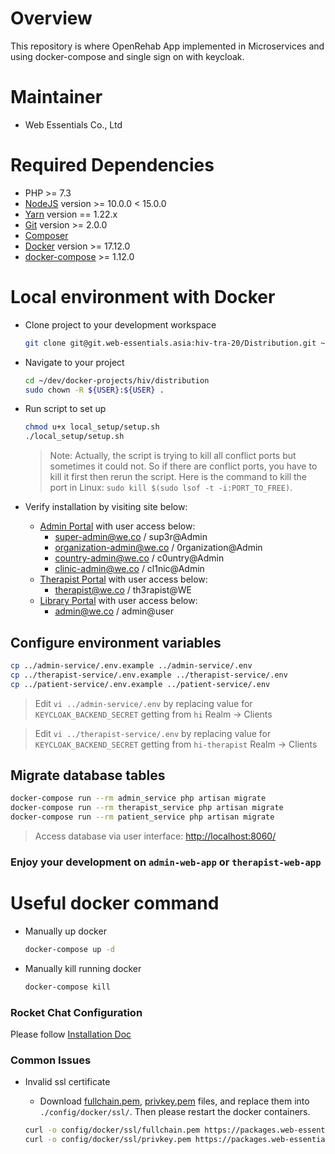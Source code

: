 # Overview

This repository is where OpenRehab App implemented in Microservices and using docker-compose and single sign on with keycloak.

# Maintainer

* Web Essentials Co., Ltd

# Required Dependencies

* PHP >= 7.3
* [NodeJS](https://nodejs.org/en/download/package-manager/) version >= 10.0.0 < 15.0.0
* [Yarn](https://yarnpkg.com/lang/en/docs/install/#debian-stable) version == 1.22.x
* [Git](https://git-scm.com/) version >= 2.0.0
* [Composer](https://getcomposer.org/)
* [Docker](https://docs.docker.com/install/) version >= 17.12.0
* [docker-compose](https://docs.docker.com/compose/install/#install-compose) >= 1.12.0

# Local environment with Docker

* Clone project to your development workspace

    ```bash
    git clone git@git.web-essentials.asia:hiv-tra-20/Distribution.git ~/dev/docker-projects/hiv/distribution
    ```

* Navigate to your project

    ```bash
    cd ~/dev/docker-projects/hiv/distribution
    sudo chown -R ${USER}:${USER} .
    ```

* Run script to set up

    ```bash
    chmod u+x local_setup/setup.sh
    ./local_setup/setup.sh
    ```
    > Note: Actually, the script is trying to kill all conflict ports but sometimes it could not. So if there are conflict ports, you have to kill it first then rerun the script.
    Here is the command to kill the port in Linux: `sudo kill $(sudo lsof -t -i:PORT_TO_FREE)`.

* Verify installation by visiting site below:
  * [Admin Portal](https://local-hi-admin.wehost.asia) with user access below:
    * super-admin@we.co / sup3r@Admin
    * organization-admin@we.co / 0rganization@Admin
    * country-admin@we.co / c0untry@Admin
    * clinic-admin@we.co / cl1nic@Admin
  * [Therapist Portal](https://local-hi-therapist.wehost.asia) with user access below:
    * therapist@we.co / th3rapist@WE
  * [Library Portal](https://local-hi-library.wehost.asia) with user access below:
    * admin@we.co / admin@user

## Configure environment variables

  ```bash
  cp ../admin-service/.env.example ../admin-service/.env
  cp ../therapist-service/.env.example ../therapist-service/.env
  cp ../patient-service/.env.example ../patient-service/.env
  ```

  > Edit `vi ../admin-service/.env` by replacing value for `KEYCLOAK_BACKEND_SECRET` getting from `hi` Realm -> Clients

  > Edit `vi ../therapist-service/.env` by replacing value for `KEYCLOAK_BACKEND_SECRET` getting from `hi-therapist` Realm -> Clients

## Migrate database tables

  ```bash
  docker-compose run --rm admin_service php artisan migrate
  docker-compose run --rm therapist_service php artisan migrate
  docker-compose run --rm patient_service php artisan migrate
  ```

  > Access database via user interface: [http://localhost:8060/](http://localhost:8060/)

### Enjoy your development on `admin-web-app` or `therapist-web-app`

# Useful docker command

* Manually up docker

    ```bash
    docker-compose up -d
    ```

* Manually kill running docker

    ```bash
    docker-compose kill
    ```

### Rocket Chat Configuration
  Please follow [Installation Doc](https://confluence.web-essentials.co/display/TRA/Rocket+Chat+Configuration+for+OpenRehab)

### Common Issues
* Invalid ssl certificate
  * Download [fullchain.pem](https://packages.web-essentials.asia/boxes/devssl/wehost.asia/fullchain.pem), [privkey.pem](https://packages.web-essentials.asia/boxes/devssl/wehost.asia/privkey.pem) files, and replace them into `./config/docker/ssl/`. Then please restart the docker containers.

  ```bash
  curl -o config/docker/ssl/fullchain.pem https://packages.web-essentials.asia/boxes/devssl/wehost.asia/fullchain.pem
  curl -o config/docker/ssl/privkey.pem https://packages.web-essentials.asia/boxes/devssl/wehost.asia/privkey.pem
  ```
